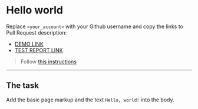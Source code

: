 # Hello world
Replace `<your_account>` with your Github username and copy the links to Pull Request description:
- [DEMO LINK](https://Vlad-Dihtiar.github.io/layout_hello-world/)
- [TEST REPORT LINK](https://Vlad-Dihtiar.github.io/layout_hello-world/report/html_report/)

> Follow [this instructions](https://mate-academy.github.io/layout_task-guideline/#how-to-solve-the-layout-tasks-on-github)
___

## The task 
Add the basic page markup and the text `Hello, world!` into the body.
